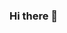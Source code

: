 ### Hi there 👋

<!--
**ksapru/ksapru** is a ✨ _special_ ✨ repository because its `README.md` (this file) appears on your GitHub profile.

### 🎓 - I'm a second-year student at Boston Univeristy looking for an internship to learn and grow!
### - 🌱 I’m currently learning ReactNative!

